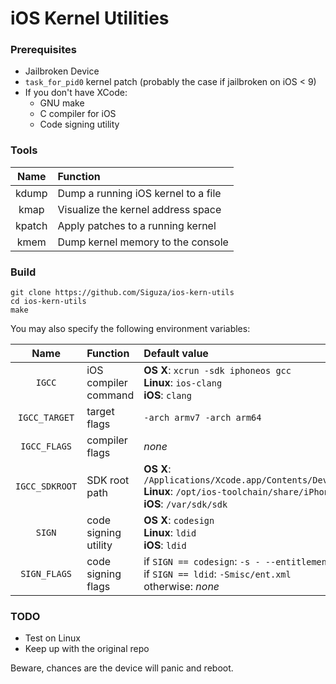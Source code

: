 # iOS Kernel Utilities

### Prerequisites

* Jailbroken Device
* `task_for_pid0` kernel patch (probably the case if jailbroken on iOS < 9)
* If you don't have XCode:
  * GNU make
  * C compiler for iOS
  * Code signing utility

### Tools

Name | Function
:-: | :--
kdump | Dump a running iOS kernel to a file
kmap | Visualize the kernel address space
kpatch | Apply patches to a running kernel
kmem | Dump kernel memory to the console

### Build

    git clone https://github.com/Siguza/ios-kern-utils
    cd ios-kern-utils
    make

You may also specify the following environment variables:

Name | Function | Default value
:-: | :-- | :--
`IGCC` | iOS compiler command | **OS X**: `xcrun -sdk iphoneos gcc`<br>**Linux**: `ios-clang`<br>**iOS**: `clang`
`IGCC_TARGET` | target flags | `-arch armv7 -arch arm64`
`IGCC_FLAGS` | compiler flags | *none*
`IGCC_SDKROOT` | SDK root path | **OS X**: `/Applications/Xcode.app/Contents/Developer/Platforms/iPhoneOS.platform/Developer/SDKs/iPhoneOS.sdk`<br>**Linux**: `/opt/ios-toolchain/share/iPhoneOS.sdk`<br>**iOS**: `/var/sdk/sdk`
`SIGN` | code signing utility | **OS X**: `codesign`<br>**Linux**: `ldid`<br>**iOS**: `ldid`
`SIGN_FLAGS` | code signing flags | if `SIGN == codesign`: `-s - --entitlements misc/ent.xml`<br>if `SIGN == ldid`: `-Smisc/ent.xml`<br>otherwise: *none*

### TODO

* Test on Linux
* Keep up with the original repo

Beware, chances are the device will panic and reboot.

